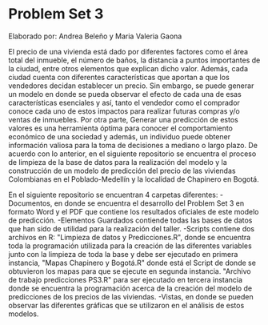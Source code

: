 # Problem Set 3

Elaborado por: Andrea Beleño y Maria Valeria Gaona

El precio de una vivienda está dado por diferentes factores como el área total 
del inmueble, el número de baños, la distancia a puntos importantes de la ciudad, 
entre otros elementos que explican dicho valor. Además, cada ciudad cuenta con 
diferentes características que aportan a que los vendedores decidan establecer 
un precio. Sin embargo, se puede generar un modelo en donde se pueda observar 
el efecto de cada una de esas características esenciales y así, tanto el vendedor
como el comprador conoce cada uno de estos impactos para realizar futuras compras
y/o ventas de inmuebles. Por otra parte, Generar una predicción de estos valores 
es una herramienta óptima para conocer el comportamiento económico de una sociedad 
y además, un individuo puede obtener información valiosa para la toma de 
decisiones a mediano o largo plazo. De acuerdo con lo anterior, en el siguiente
repositorio se encuentra el proceso de limpieza de la base de datos para la
realización del modelo y  la construcción de un modelo de predicción del 
precio de las viviendas Colombianas en el Poblado-Medellín y la localidad 
de Chapinero en Bogotá. 

En el siguiente repositorio se encuentran 4 carpetas diferentes: 
-Documentos, en donde se encuentra el desarrollo del Problem Set 3 en formato Word
 y el PDF que contiene los resultados oficiales de este modelo de predicción.
-Elementos Guardados contiende todas las bases de datos que han sido de utilidad 
para la realización del taller.
-Scripts contiene dos archivos en R: 
	"Limpieza de datos y Predicciones.R", donde se encuentra toda la programación 
	utilizada para la creación de las diferentes variables junto con la limpieza de 
	toda la base y debe ser ejecutado en primera instancia,
	"Mapas Chapinero y Bogotá.R" donde está el Script de donde se obtuvieron los
	 mapas para que se ejecute en segunda instancia.
	"Archivo de trabajo predicciones PS3.R" para ser ejecutado en tercera instancia
	donde se encuentra la programación acerca de la creación del modelo de
	predicciones de los precios de las viviendas.
-Vistas, en donde se pueden observar las diferentes gráficas que se utilizaron
 en el análisis de estos modelos.
